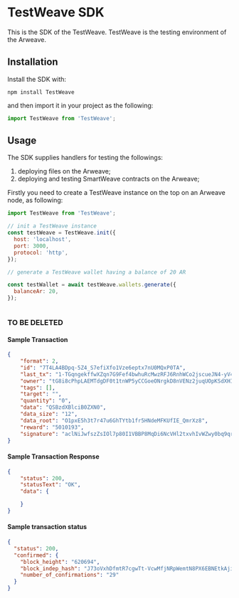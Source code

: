 # TestWeave SDK

This is the SDK of the TestWeave. TestWeave is the testing environment of the Arweave. 

## Installation

Install the SDK with: 

```shell
npm install TestWeave
```

and then import it in your project as the following: 

```javascript
import TestWeave from 'TestWeave';
```
## Usage

The SDK supplies handlers for testing the followings: 

1. deploying files on the Arweave;
2. deploying and testing SmartWeave contracts on the Arweave;

Firstly you need to create a TestWeave instance on the top on an Arweave node, as following: 

```javascript
import TestWeave from 'TestWeave';

// init a TestWeave instance
const testWeave = TestWeave.init({
  host: 'localhost',
  port: 3000,
  protocol: 'http',
});

// generate a TestWeave wallet having a balance of 20 AR

const testWallet = await testWeave.wallets.generate({
  balanceAr: 20,
});



```


### TO BE DELETED

#### Sample Transaction

```json
{
    "format": 2,
    "id": "7T4LA4BDpq-5Z4_S7efiXfo1Vze6eptx7nU0MQxP0TA",
    "last_tx": "1-TGqngekffwXZqn7G9Fef4bwhuRcMwzRFJ6RnhWCo2jscueJN4-yV4V9_LLIOps",
    "owner": "tG8i8cPhpLAEMTdgDF0t1tnWP5yCCGoeONrgkD8nVENz2juqUOpKSdXHI2UgsIUD40XQviaFNti_V38_zFDiS3I-Uzg-AFCTyM7Q7aKRxKV0fnNJHIx03QJ56BQ0RypmDOZ28EIFFpmtZNEuLDGUyha9bnhjunTpYJkFwdCSeTYv8dc0EdaKNwR3avnNLzkYHT1LqwB7Whmk-qfzz5aUFC-7Zk-GeVuiBDehkz_4E19btPLWpmfrCN70EHoqFiJkDErCxIMvudnyv1xrYpMBZCC1vhTnJFIEg1wFCA2dDBD4QcJRR6kDKIk5DBmTB_XqLCe_x-33JH3hr6b2O8iTq8hmRsYfk47Y4L_JUc-1ufJow0yiM6b_L-a7ODTSD3vVbboT_w9vjnVIQ-cwwIXSj2ORcvzQ4wS0gc-1Ol0eF7PbWxmVp2Ydjbcw5XwSNYOo9pOMafpuffhHEMXY12LAqkFbD4o4Xynav64AIJCPRVm7bpPcKqvYt4MwZD1BsYktR6NP4C7FAnqrbgLsO3uSxVC-h660_if2yShHIDoYCF6OYDcPIJFDfSwFyABAaISTT9CCHnb-3S3kSxt4witZs4gGk9zTqtqawyQS687ZoYhQgZ4lrOg5WEJ9ZKtMc3RC5PceQJlxecXh2IUabM6oZjyRvuNUy_nQoeB50-V1Oec",
    "tags": [],
    "target": "",
    "quantity": "0",
    "data": "QSBzdXBlciB0ZXN0",
    "data_size": "12",
    "data_root": "O1pxE5h3t7r47u6GhTYtb1fr5HNdeMFKUfIE_QmrXz8",
    "reward": "5010193",
    "signature": "aclNiJwfszZsIOl7p80I1VBBP8MqDi6NcVHl2txvhIvWZwy0bq9qr_4sSIqF2g1oP-ReFi6l-V8LPnQCZJK7UeubEqzeafEOz7NvwuKwxtXFrdQJFGX4swT1xGbv107Hiv5xjEqHhiNfKO9XhQtyVr-btsgnqcn7U_LLbEVC_RLd92YVf5aKAfyba2XbZYXJhWSMFoonjN2TIxbJXXQUsbus91MLe5wR78-8wzE7QPdyDecfrUwCcrZTz3hmr08S1AczJ0HKwVNELk2Idtglnq_9fZTVFuMD4jDsVC4efPtk_TE4DPhCYjoYnsnJMOgbf8eCEHCqRvFr0fbRDZCAOzP4TmQX-ZEQ-Ivyhawa3nE8LGfv_6YvuRCnad2G8x1kzlPS3iu-q34Vjoxx5HQco4cATXp8qyNCztmN3zE7Mvjjn_hJartMgudZA_fvqlm_GbkOA5HkCx0gCiCpdoFEV0Q8yQrS5_B4cRMl58z-C-JDXZDC10B1qDqzqcxfenveKKcOpZfF22sL1OqA8cdJZsN5hSOlBPA9HsFsCTBFTdGFjgBftittNiX_BrTtIgUdR7OMTGPLRhHQQCkFlqy_u7XYqFDsd9z2MmZ1wl7CYTNgATYDe850Xc8LAebpGg3FQhDMixKc5zTfXxsPUYSbtx3omk2muy0UR4N0trYozHE"
}
```
#### Sample Transaction Response

```json
{ 
    "status": 200, 
    "statusText": "OK", 
    "data": {

    } 
}
```
#### Sample transaction status

```json
{
  "status": 200,
  "confirmed": {
    "block_height": "620694",
    "block_indep_hash": "J73oVxhDfmtR7cgwTt-VcwMfjNRpWemtN8PX6EBNEtkAji_44A6UiOIrRlQRgFIN",
    "number_of_confirmations": "29"
  }
}
```
